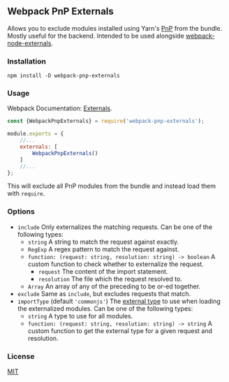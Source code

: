 ## Webpack PnP Externals
Allows you to exclude modules installed using Yarn's [PnP](https://classic.yarnpkg.com/en/docs/pnp/) from the bundle.
Mostly useful for the backend.
Intended to be used alongside [webpack-node-externals](https://github.com/liady/webpack-node-externals).

### Installation
```shell script
npm install -D webpack-pnp-externals
```

### Usage
Webpack Documentation: [Externals](https://webpack.js.org/configuration/externals/).
```js
const {WebpackPnpExternals} = require('webpack-pnp-externals');

module.exports = {
    //...
    externals: [
        WebpackPnpExternals()
    ]
    //...
};
```
This will exclude all PnP modules from the bundle and instead load them with `require`.

### Options
* `include` Only externalizes the matching requests.
    Can be one of the following types:
    * `string` A string to match the request against exactly.
    * `RegExp` A regex pattern to match the request against.
    * `function: (request: string, resolution: string) -> boolean`
        A custom function to check whether to externalize the request.
        * `request` The content of the import statement.
        * `resolution` The file which the request resolved to. 
    * `Array` An array of any of the preceding to be or-ed together.
* `exclude` Same as `include`, but excludes requests that match.
* `importType` (default `'commonjs'`) 
    The [external type](https://webpack.js.org/configuration/externals/#externalstype) to use when loading the externalized modules.
    Can be one of the following types:
    * `string` A type to use for all modules.
    * `function: (request: string, resolution: string) -> string`
        A custom function to get the external type for a given request and resolution.

### License
[MIT](./LICENSE)
